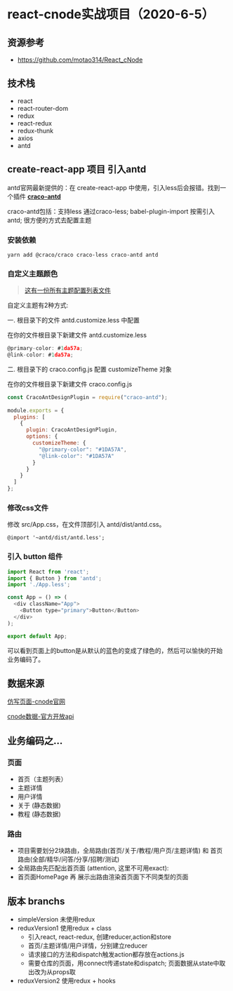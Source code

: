# react-cnode实战项目（2020-6-5）
## 资源参考
- https://github.com/motao314/React_cNode
## 技术栈
- react
- react-router-dom
- redux
- react-redux
- redux-thunk
- axios
- antd

## create-react-app 项目 引入antd
antd官网最新提供的：在 create-react-app 中使用，引入less后会报错。找到一个插件 **[craco-antd](https://www.npmjs.com/package/craco-antd)**

craco-antd包括：支持less 通过craco-less;  babel-plugin-import 按需引入antd;  很方便的方式去配置主题
### 安装依赖
```
yarn add @craco/craco craco-less craco-antd antd
```
### 自定义主题颜色
> [这有一份所有主题配置列表文件](https://github.com/ant-design/ant-design/blob/master/components/style/themes/default.less)

自定义主题有2种方式:

一. 根目录下的文件 antd.customize.less 中配置

在你的文件根目录下新建文件 antd.customize.less
```javascript
@primary-color: #1da57a;
@link-color: #1da57a;
```

二. 根目录下的 craco.config.js 配置 customizeTheme 对象

在你的文件根目录下新建文件 craco.config.js


```javascript
const CracoAntDesignPlugin = require("craco-antd");
 
module.exports = {
  plugins: [
    {
      plugin: CracoAntDesignPlugin,
      options: {
        customizeTheme: {
          "@primary-color": "#1DA57A",
          "@link-color": "#1DA57A"
        }
      }
    }
  ]
};
```

### 修改css文件
修改 src/App.css，在文件顶部引入 antd/dist/antd.css。

`@import '~antd/dist/antd.less';`

### 引入 button 组件
```javascript
import React from 'react';
import { Button } from 'antd';
import './App.less';

const App = () => (
  <div className="App">
    <Button type="primary">Button</Button>
  </div>
);

export default App;
```
可以看到页面上的button是从默认的蓝色的变成了绿色的，然后可以愉快的开始业务编码了。

## 数据来源
[仿写页面-cnode官网](https://cnodejs.org)

[cnode数据-官方开放api](https://cnodejs.org/api)

## 业务编码之...

### 页面
- 首页（主题列表）
- 主题详情
- 用户详情
- 关于 (静态数据)
- 教程 (静态数据)

### 路由
- 项目需要划分2块路由，全局路由(首页/关于/教程/用户页/主题详情) 和 首页路由(全部/精华/问答/分享/招聘/测试)
- 全局路由先匹配出首页面 (attention, 这里不可用exact): <Route path="/index" component = {HomePage} />
- 首页面HomePage 再 展示出路由渲染首页面下不同类型的页面 <Route path="/index/:type" component={HomeList} />

## 版本 branchs
- simpleVersion 未使用redux
- reduxVersion1 使用redux + class
  - 引入react, react-redux, 创建reducer,action和store
  - 首页/主题详情/用户详情，分别建立reducer
  - 请求接口的方法和dispatch触发action都存放在actions.js
  - 需要仓库的页面，用connect传递state和dispatch; 页面数据从state中取出改为从props取
- reduxVersion2 使用redux + hooks